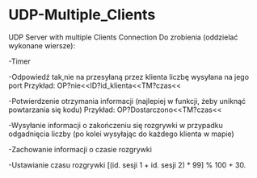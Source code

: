 # UDP-Multiple_Clients
UDP Server with multiple Clients Connection
Do zrobienia (oddzielać wykonane wiersze):

-Timer

-Odpowiedź tak,nie na przesyłaną przez klienta liczbę wysyłana na jego port  Przykład: OP?nie<<ID?id_klienta<<TM?czas<<

-Potwierdzenie otrzymania informacji (najlepiej w funkcji, żeby uniknąć powtarzania się kodu) Przykład: OP?Dostarczono<<TM?czas<<

-Wysyłanie informacji o zakończeniu się rozgrywki w przypadku odgadnięcia liczby (po kolei wysyłając do każdego klienta w mapie)

-Zachowanie informacji o czasie rozgrywki

-Ustawianie czasu rozgrywki [(id. sesji 1 + id. sesji 2) * 99] % 100 + 30. 
